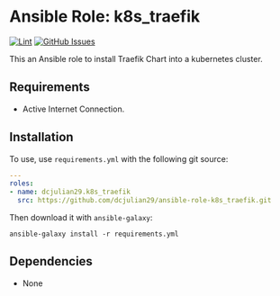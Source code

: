# Ansible Role: k8s_traefik

[![Lint](https://github.com/dcjulian29/ansible-role-k8s_traefik/actions/workflows/lint.yml/badge.svg)](https://github.com/dcjulian29/ansible-role-k8s_traefik/actions/workflows/lint.yml) [![GitHub Issues](https://img.shields.io/github/issues-raw/dcjulian29/ansible-role-k8s_traefik.svg)](https://github.com/dcjulian29/ansible-role-k8s_traefik/issues)

This an Ansible role to install Traefik Chart into a kubernetes cluster.

## Requirements

- Active Internet Connection.

## Installation

To use, use `requirements.yml` with the following git source:

```yaml
---
roles:
- name: dcjulian29.k8s_traefik
  src: https://github.com/dcjulian29/ansible-role-k8s_traefik.git
  ```

Then download it with `ansible-galaxy`:

```shell
ansible-galaxy install -r requirements.yml
```

## Dependencies

- None
